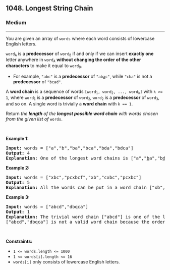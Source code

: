 <h2>1048. Longest String Chain</h2><h3>Medium</h3><hr><div style="user-select: auto;"><p style="user-select: auto;">You are given an array of <code style="user-select: auto;">words</code> where each word consists of lowercase English letters.</p>

<p style="user-select: auto;"><code style="user-select: auto;">word<sub style="user-select: auto;">A</sub></code> is a <strong style="user-select: auto;">predecessor</strong> of <code style="user-select: auto;">word<sub style="user-select: auto;">B</sub></code> if and only if we can insert <strong style="user-select: auto;">exactly one</strong> letter anywhere in <code style="user-select: auto;">word<sub style="user-select: auto;">A</sub></code> <strong style="user-select: auto;">without changing the order of the other characters</strong> to make it equal to <code style="user-select: auto;">word<sub style="user-select: auto;">B</sub></code>.</p>

<ul style="user-select: auto;">
	<li style="user-select: auto;">For example, <code style="user-select: auto;">"abc"</code> is a <strong style="user-select: auto;">predecessor</strong> of <code style="user-select: auto;">"ab<u style="user-select: auto;">a</u>c"</code>, while <code style="user-select: auto;">"cba"</code> is not a <strong style="user-select: auto;">predecessor</strong> of <code style="user-select: auto;">"bcad"</code>.</li>
</ul>

<p style="user-select: auto;">A <strong style="user-select: auto;">word chain</strong><em style="user-select: auto;"> </em>is a sequence of words <code style="user-select: auto;">[word<sub style="user-select: auto;">1</sub>, word<sub style="user-select: auto;">2</sub>, ..., word<sub style="user-select: auto;">k</sub>]</code> with <code style="user-select: auto;">k &gt;= 1</code>, where <code style="user-select: auto;">word<sub style="user-select: auto;">1</sub></code> is a <strong style="user-select: auto;">predecessor</strong> of <code style="user-select: auto;">word<sub style="user-select: auto;">2</sub></code>, <code style="user-select: auto;">word<sub style="user-select: auto;">2</sub></code> is a <strong style="user-select: auto;">predecessor</strong> of <code style="user-select: auto;">word<sub style="user-select: auto;">3</sub></code>, and so on. A single word is trivially a <strong style="user-select: auto;">word chain</strong> with <code style="user-select: auto;">k == 1</code>.</p>

<p style="user-select: auto;">Return <em style="user-select: auto;">the <strong style="user-select: auto;">length</strong> of the <strong style="user-select: auto;">longest possible word chain</strong> with words chosen from the given list of </em><code style="user-select: auto;">words</code>.</p>

<p style="user-select: auto;">&nbsp;</p>
<p style="user-select: auto;"><strong style="user-select: auto;">Example 1:</strong></p>

<pre style="user-select: auto;"><strong style="user-select: auto;">Input:</strong> words = ["a","b","ba","bca","bda","bdca"]
<strong style="user-select: auto;">Output:</strong> 4
<strong style="user-select: auto;">Explanation</strong>: One of the longest word chains is ["a","<u style="user-select: auto;">b</u>a","b<u style="user-select: auto;">d</u>a","bd<u style="user-select: auto;">c</u>a"].
</pre>

<p style="user-select: auto;"><strong style="user-select: auto;">Example 2:</strong></p>

<pre style="user-select: auto;"><strong style="user-select: auto;">Input:</strong> words = ["xbc","pcxbcf","xb","cxbc","pcxbc"]
<strong style="user-select: auto;">Output:</strong> 5
<strong style="user-select: auto;">Explanation:</strong> All the words can be put in a word chain ["xb", "xb<u style="user-select: auto;">c</u>", "<u style="user-select: auto;">c</u>xbc", "<u style="user-select: auto;">p</u>cxbc", "pcxbc<u style="user-select: auto;">f</u>"].
</pre>

<p style="user-select: auto;"><strong style="user-select: auto;">Example 3:</strong></p>

<pre style="user-select: auto;"><strong style="user-select: auto;">Input:</strong> words = ["abcd","dbqca"]
<strong style="user-select: auto;">Output:</strong> 1
<strong style="user-select: auto;">Explanation:</strong> The trivial word chain ["abcd"] is one of the longest word chains.
["abcd","dbqca"] is not a valid word chain because the ordering of the letters is changed.
</pre>

<p style="user-select: auto;">&nbsp;</p>
<p style="user-select: auto;"><strong style="user-select: auto;">Constraints:</strong></p>

<ul style="user-select: auto;">
	<li style="user-select: auto;"><code style="user-select: auto;">1 &lt;= words.length &lt;= 1000</code></li>
	<li style="user-select: auto;"><code style="user-select: auto;">1 &lt;= words[i].length &lt;= 16</code></li>
	<li style="user-select: auto;"><code style="user-select: auto;">words[i]</code> only consists of lowercase English letters.</li>
</ul>
</div>
